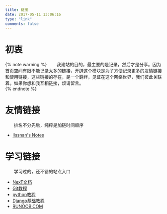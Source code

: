 ```yaml
---
title: 链接
date: 2017-05-11 13:06:16
type: "link"
comments: false
---
```

# 初衷
{% note warning %}
&emsp;&emsp;我建站的目的，最主要的是记录，然后才是分享。因为首页空间有限不能记录太多的链接，开辟这个模块是为了方便记录更多的友情链接和使用链接，这些链接的存在，是一个羁绊，见证在这个网络世界，我们彼此关联着。如果你想和我互相链接，烦请留言。  
{% endnote %}
# 友情链接
&emsp;&emsp;排名不分先后，纯粹是加链时间顺序
- [IIssnan's Notes](http://notes.iissnan.com/)

# 学习链接
&emsp;&emsp;学习过的，还不错的站点入口
- [NexT文档](http://theme-next.iissnan.com/)
- [Git教程](http://www.liaoxuefeng.com/wiki/0013739516305929606dd18361248578c67b8067c8c017b000)
- [python教程](http://www.liaoxuefeng.com/wiki/0014316089557264a6b348958f449949df42a6d3a2e542c000)
- [Django基础教程](http://code.ziqiangxuetang.com/django/django-tutorial.html)
- [RUNOOB.COM](http://www.runoob.com/)